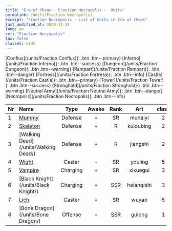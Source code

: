 ```yaml
---
title: "Era of Chaos - Fraction Necropolis -  Units"
permalink: /units/Fraction Necropolis/
excerpt: "Fraction Necropolis - List of Units in Era of Chaos"
last_modified_at: 2020-11-24
lang: en
ref: "Fraction Necropolis"
toc: false
classes: wide
---
```

 [Conflux](/units/Fraction Conflux){: .btn .btn--primary} [Inferno](/units/Fraction Inferno){: .btn .btn--success} [Dungeon](/units/Fraction Dungeon){: .btn .btn--warning} [Rampart](/units/Fraction Rampart){: .btn .btn--danger} [Fortress](/units/Fraction Fortress){: .btn .btn--info} [Castle](/units/Fraction Castle){: .btn .btn--primary} [Tower](/units/Fraction Tower){: .btn .btn--success} [Stronghold](/units/Fraction Stronghold){: .btn .btn--warning} [Neutral Army](/units/Fraction Neutral Army){: .btn .btn--danger} [Necropolis](/units/Fraction Necropolis){: .btn .btn--info} 

  | Nr |         Name        |   Type   | Awake |    Rank   |      Art      |  class  |    s   |   label   |    HP     |
  |:---|:--------------------|:--------:|:-----:|:---------:|:-------------:|:-------:|:------:|:---------:|:----------|
  | 1 | [Mummy](/units/Mummy/) | Defense | + | SR | munaiyi | 2 |  2 |  2(10) |  2691  |
  | 2 | [Skeleton](/units/Skeleton/) | Defense | + | R | kuloubing | 2 |  1 |  1(1) |  1158  |
  | 3 | [Walking Dead](/units/Walking Dead/) | Defense | + | R | jiangshi | 2 |  1 |  1(10) |  2758  |
  | 4 | [Wight](/units/Wight/) | Caster | - | SR | youling | 5 |  1 |  1(10) |  662  |
  | 5 | [Vampire](/units/Vampire/) | Charging | + | SR | xixuegui | 3 |  1 |  2(10) |  910  |
  | 6 | [Black Knight](/units/Black Knight/) | Charging | + | SSR | heianqishi | 3 |  2 |  2(10) |  910  |
  | 7 | [Lich](/units/Lich/) | Caster | + | SR | wuyao | 5 |  1 |  2(1) |  1581  |
  | 8 | [Bone Dragon](/units/Bone Dragon/) | Offense | + | SSR | gulong | 1 |  4 |  3(1) |  5770  |
